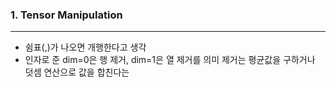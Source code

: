 ### 1. Tensor Manipulation
----------------
- 쉼표(,)가 나오면 개행한다고 생각
- 인자로 준 dim=0은 행 제거, dim=1은 열 제거를 의미
  제거는 평균값을 구하거나 덧셈 연산으로 값을 합친다는 
